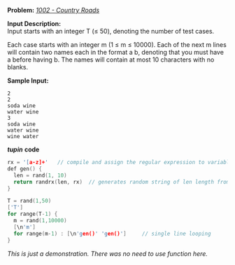 **Problem:** 
*[1002 - Country Roads](http://www.lightoj.com/volume_showproblem.php?problem=1003)*

**Input Description:**    
Input starts with an integer T (≤ 50), denoting the number of test cases.

Each case starts with an integer m (1 ≤ m ≤ 10000). 
Each of the next m lines will contain two names each in the format a b, 
denoting that you must have a before having b. 
The names will contain at most 10 characters with no blanks.

**Sample Input:**
```
2
2
soda wine
water wine
3
soda wine
water wine
wine water
```

***tupin*** **code** 
```c++
rx = '[a-z]+'   // compile and assign the regular expression to variable rx.
def gen() {
  len = rand(1, 10)
  return randrx(len, rx)  // generates random string of len length from regular expression.
}

T = rand(1,50)
['T']
for range(T-1) {
  m = rand(1,10000)
  [\n'm']
  for range(m-1) : [\n'gen()' 'gen()']     // single line looping
}
```

*This is just a demonstration. There was no need to use function here.*
